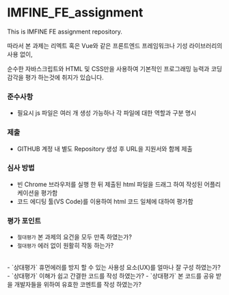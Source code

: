 # IMFINE_FE_assignment
This is IMFINE FE assignment repository.

따라서 본 과제는 리엑트 혹은 Vue와 같은 프론트엔드 프레임워크나 기성 라이브러리의 사용 없이,

순수한 자바스크립트와 HTML 및 CSS만을 사용하여 기본적인 프로그래밍 능력과 코딩 감각을 평가 하는것에 취지가 있습니다.


### 준수사항 
- 필요시 js 파일은 여러 개 생성 가능하나 각 파일에 대한 역할과 구분 명시 

### 제출 
- GITHUB 계정 내 별도 Repository 생성 후 URL을 지원서와 함께 제출

### 심사 방법 
- 빈 Chrome 브라우저를 실행 한 뒤 제출된 html 파일을 드래그 하여 작성된 어플리케이션을 평가함
- 코드 에디팅 툴(VS Code)를 이용하여 html 코드 일체에 대하여 평가함

### 평가 포인트
- `절대평가` 본 과제의 요건을 모두 만족 하였는가?
- `절대평가` 에러 없이 원활히 작동 하는가?
</br>
- `상대평가` 휴먼에러를 방지 할 수 있는 사용성 요소(UX)를 얼마나 잘 구성 하였는가?
- `상대평가` 이해가 쉽고 간결한 코드를 작성 하였는가?
- `상대평가` 본 코드를 공유 받을 개발자들을 위하여 유효한 코멘트를 작성 하였는가?